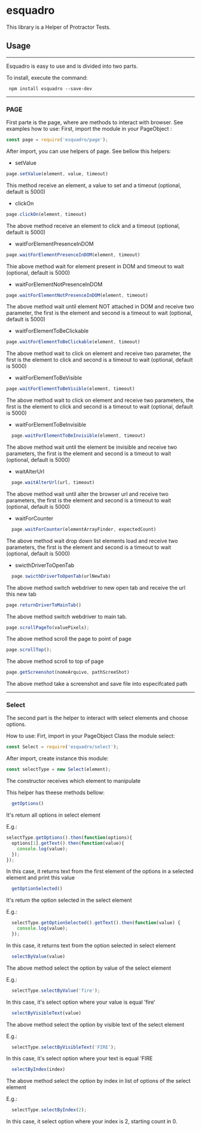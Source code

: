 # esquadro
This library is a Helper of Protractor Tests.

## Usage 
***
Esquadro is easy to use and is divided into two parts. 

To install, execute the command:
```
 npm install esquadro --save-dev
 ```
*** 
### PAGE
First parte is the page, where are methods to interact with browser.
See examples how to use:
First, import the module in your PageObject :

```javascript
const page = require('esquadro/page');
```

After import, you can use helpers of page. See bellow this helpers:


* setValue
```javascript
page.setValue(element, value, timeout)
```
This method receive an element, a value to set and a timeout (optional, default is 5000)

* clickOn
```javascript
page.clickOn(element, timeout)
```
The above method receive an element to click and a timeout (optional, default is 5000)

* waitForElementPresenceInDOM
```javascript
page.waitForElementPresenceInDOM(element, timeout)
```
Thie above method wait for element present in DOM and timeout to wait (optional, default is 5000)

* waitForElementNotPresenceInDOM
```javascript
page.waitForElementNotPresenceInDOM(element, timeout)
```
The above method wait until element NOT attached in DOM and receive two parameter, the first is the element and second is a timeout to wait (optional, default is 5000)

* waitForElementToBeClickable
```javascript
page.waitForElementToBeClickable(element, timeout)
```
The above method wait to click on element and receive two parameter, the first is the element to click and second is a timeout to wait (optional, default is 5000)

* waitForElementToBeVisible
```javascript
page.waitForElementToBeVisible(element, timeout)
```
The above method wait to click on element and receive two parameters, the first is the element to click and second is a timeout to wait (optional, default is 5000)

* waitForElementToBeInvisible
```javascript
  page.waitForElementToBeInvisible(element, timeout)
```
The above method wait until the element be invisible and receive two parameters, the first is the element and second is a timeout to wait (optional, default is 5000)

* waitAlterUrl
```javascript
  page.waitAlterUrl(url, timeout)
```
The above method wait until alter the browser url and receive two parameters, the first is the element and second is a timeout to wait (optional, default is 5000)

* waitForCounter
```javascript
  page.waitForCounter(elementArrayFinder, expectedCount)
```
The above method wait drop down list elements load and receive two parameters, the first is the element and second is a timeout to wait (optional, default is 5000)

* swicthDriverToOpenTab

```javascript
  page.swicthDriverToOpenTab(urlNewTab)
```
The above method switch webdriver to new open tab and receive the url this new tab

```javascript
page.returnDriverToMainTab()
```
The above method switch webdriver to main tab.

```javascript
page.scrollPageTo(valuePixels);
```
The above method scroll the page to point of page

```javascript
page.scrollTop();
```
The above method scroll to top of page

```javascript
page.getScreenshot(nomeArquivo, pathScreeShot)
```
The above method take a screenshot and save file into especifcated path

***
### Select
The second part is the helper to interact with select elements and choose options.

How to use:
Firt, import in your PageObject Class the module select:

```javascript
const Select = require('esquadro/select');
```

After import, create instance this module:
```javascript
const selectType = new Select(element);
```
The constructor receives which element to manipulate

This helper has theese methods bellow:

```javascript
  getOptions()
```
It's return all options in select element

E.g.:
```javascript
selectType.getOptions().then(function(options){
  options[1].getText().then(function(value){
    console.log(value);
  });
});
```
In this case, it returns text from the first element of the options in a selected element and print this value

```javascript
  getOptionSelected()
```
It's return the option selected in the select element

E.g.:
```javascript
  selectType.getOptionSelected().getText().then(function(value) {
    console.log(value);
  });
```
In this case, it returns text from the option selected in select element

```javascript
  selectByValue(value)
```
The above method select the option by value of the select element

E.g.:
```javascript
  selectType.selectByValue('fire');
```
In this case, it's select option where your value is equal 'fire'

```javascript
  selectByVisibleText(value)
```
The above method select the option by visible text of the select element

E.g.:
```javascript
  selectType.selectByVisibleText('FIRE');
```
In this case, it's select option where your text is equal 'FIRE

```javascript
  selectByIndex(index)
```
The above method select the option by index in list of options of the select element

E.g.:
```javascript
  selectType.selectByIndex(2);
```
In this case, it select option where your index is 2, starting count in 0.